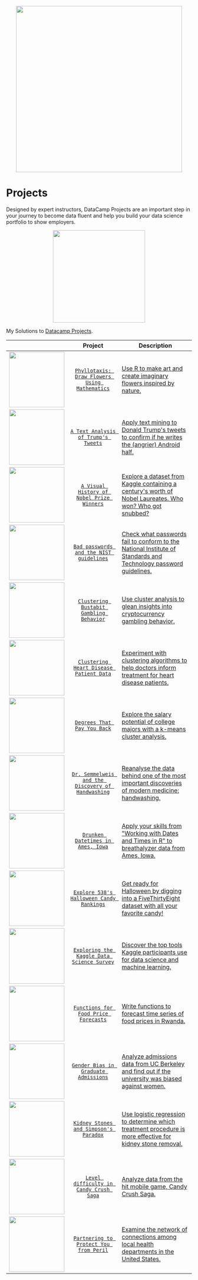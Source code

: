 <p align="center"> 
<img src="https://cdn.datacamp.com/main-app/assets/brand/logos/DataCamp_Horizontal_RGB-d196011f63ebda76dc5c9772425cf9541b8639af842d5e5476ef10f2460ed1e4.png" width="450">
</p>

# Projects


Designed by expert instructors, DataCamp Projects are an important step in your journey to become data fluent and help you build your data science portfolio to show employers.

<p align="center"> 
<img src="https://cdn.datacamp.com/main-app/assets/projects/projects-illustration-fb3e253ea0527cd53aafbd5ed1c4570a5c818c8deba9d0cedceb095bf64cb3fa.svg" width="250">
</p>




My Solutions to [Datacamp Projects](https://www.datacamp.com/profile/veeralakrishna).

<center>

|    | Project | Description |
| :-: | :-: |  --- |
| <img src="https://static.datacamp.com/static/0a6e0782321cf125eed57173bea4a53f/47ffe/project_image.png" width="150"> | [`Phyllotaxis: Draw Flowers Using Mathematics`](https://github.com/veeralakrishna/DataCamp-Portofolio-Project-Solutions--R/tree/master/%20Draw%20flowers%20using%20mathematics)|[Use R to make art and create imaginary flowers inspired by nature.](https://www.datacamp.com/projects/62)|
| <img src="https://static.datacamp.com/static/9a26495f82cef0b00998ab2e8712ac01/47ffe/project_image.png" width="150"> | [`A Text Analysis of Trump's Tweets`](https://github.com/veeralakrishna/DataCamp-Portofolio-Project-Solutions--R/tree/master/A%20Text%20Analysis%20of%20Trump's%20Tweets) | [Apply text mining to Donald Trump's tweets to confirm if he writes the (angrier) Android half.](https://www.datacamp.com/projects/511)|
|<img src="https://static.datacamp.com/static/c9314c09eb4bec6e159f065c6bc956ec/47ffe/project_image.png" width="150"> | [`A Visual History of Nobel Prize Winners`](https://github.com/veeralakrishna/DataCamp-Portofolio-Project-Solutions--R/tree/master/A%20Visual%20History%20of%20Nobel%20Prize%20Winners) | [Explore a dataset from Kaggle containing a century's worth of Nobel Laureates. Who won? Who got snubbed?](https://www.datacamp.com/projects/309) |
|<img src="https://static.datacamp.com/static/fa397d5292aeac62f2c057a5f398799c/47ffe/project_image.png" width="150"> | [`Bad passwords and the NIST guidelines`](https://github.com/veeralakrishna/DataCamp-Portofolio-Project-Solutions--R/tree/master/Bad%20passwords%20and%20the%20NIST%20guidelines) | [Check what passwords fail to conform to the National Institute of Standards and Technology password guidelines.](https://www.datacamp.com/projects/68) |
|<img src="https://static.datacamp.com/static/5180a8b2da72927970292045f476ed21/47ffe/project_image.png" width="150"> |  [`Clustering Bustabit Gambling Behavior`](https://github.com/veeralakrishna/DataCamp-Portofolio-Project-Solutions--R/tree/master/Clustering%20Bustabit%20Gambling%20Behavior) | [Use cluster analysis to glean insights into cryptocurrency gambling behavior.](https://www.datacamp.com/projects/643)|
|<img src="https://static.datacamp.com/static/6cef7a0c5b8bf061ebdb044e0cce49dc/47ffe/project_image.png" width="150"> |  [`Clustering Heart Disease Patient Data`](https://github.com/veeralakrishna/DataCamp-Portofolio-Project-Solutions--R/tree/master/Clustering%20Heart%20Disease%20Patient%20Data) | [Experiment with clustering algorithms to help doctors inform treatment for heart disease patients.](https://www.datacamp.com/projects/552)|
| <img src="https://static.datacamp.com/static/991e2f10b1f14da16e55f879ecf07764/47ffe/project_image.png" width="150"> |[`Degrees That Pay You Back`](https://github.com/veeralakrishna/DataCamp-Portofolio-Project-Solutions--R/tree/master/Degrees%20That%20Pay%20You%20Back)|[Explore the salary potential of college majors with a k-means cluster analysis.](https://www.datacamp.com/projects/584)|
| <img src="https://static.datacamp.com/static/8699cdd512ddaf849ee597cfddb486d1/47ffe/project_image.png" width="150"> | [`Dr. Semmelweis and the Discovery of Handwashing`](https://github.com/veeralakrishna/DataCamp-Portofolio-Project-Solutions--R/tree/master/Dr.%20Semmelweis%20and%20the%20Discovery%20of%20Handwashing) | [Reanalyse the data behind one of the most important discoveries of modern medicine: handwashing.](https://www.datacamp.com/projects/49)|
| <img src="https://static.datacamp.com/static/88779b8a47c64e7de50c3ffaf7f9b2ec/47ffe/project_image.png" width="150"> | [`Drunken Datetimes in Ames, Iowa`](https://github.com/veeralakrishna/DataCamp-Portofolio-Project-Solutions--R/tree/master/Drunken%20Datetimes%20in%20Ames%2C%20Iowa) | [Apply your skills from "Working with Dates and Times in R" to breathalyzer data from Ames, Iowa.](https://www.datacamp.com/projects/489)|
| <img src="https://static.datacamp.com/static/3b9ac3ed172c8349a7ae827c3e6ae55b/47ffe/project_image.png" width="150"> | [`Explore 538's Halloween Candy Rankings`](https://github.com/veeralakrishna/DataCamp-Portofolio-Project-Solutions--R/tree/master/Explore%20538's%20Halloween%20Candy%20Rankings) | [Get ready for Halloween by digging into a FiveThirtyEight dataset with all your favorite candy!](https://www.datacamp.com/projects/458)|
| <img src="https://static.datacamp.com/static/b5b1dcfe22048955210058cbf70ac895/47ffe/project_image.png" width="150"> | [`Exploring the Kaggle Data Science Survey`](https://github.com/veeralakrishna/DataCamp-Portofolio-Project-Solutions--R/tree/master/Exploring%20the%20Kaggle%20Data%20Science%20Survey) | [Discover the top tools Kaggle participants use for data science and machine learning.](https://www.datacamp.com/projects/74)|
| <img src="https://static.datacamp.com/static/0594cd6f9f94ccd0f585055d7eaa3db4/47ffe/project_image.png" width="150"> | [`Functions for Food Price Forecasts`](https://github.com/veeralakrishna/DataCamp-Portofolio-Project-Solutions--R/tree/master/Functions%20for%20Food%20Price%20Forecasts) | [Write functions to forecast time series of food prices in Rwanda.](https://www.datacamp.com/projects/515)|
| <img src="https://static.datacamp.com/static/70d9cc7cfe067d9e1df13abe2a6daca7/47ffe/project_image.png" width="150"> | [`Gender Bias in Graduate Admissions`](https://github.com/veeralakrishna/DataCamp-Portofolio-Project-Solutions--R/tree/master/Gender%20Bias%20in%20Graduate%20Admissions) | [Analyze admissions data from UC Berkeley and find out if the university was biased against women.](https://www.datacamp.com/projects/567)|
| <img src="https://static.datacamp.com/static/a0de7f8dc6a8728ab07c7ea89c61b6ca/47ffe/project_image.png" width="150"> | [`Kidney Stones and Simpson's Paradox`](https://github.com/veeralakrishna/DataCamp-Portofolio-Project-Solutions--R/tree/master/Kidney%20Stones%20and%20Simpson's%20Paradox) | [Use logistic regression to determine which treatment procedure is more effective for kidney stone removal.](https://www.datacamp.com/projects/697)|
| <img src="https://static.datacamp.com/static/f2bc0e16eabdc3570ff7be1d5afdc738/47ffe/project_image.png" width="150"> | [`Level difficulty in Candy Crush Saga`](https://github.com/veeralakrishna/DataCamp-Portofolio-Project-Solutions--R/tree/master/Level%20difficulty%20in%20Candy%20Crush%20Saga) | [Analyze data from the hit mobile game, Candy Crush Saga.](https://www.datacamp.com/projects/139)|
| <img src="https://static.datacamp.com/static/370c1a70ac5d3340b0115ea293125602/47ffe/project_image.png" width="150"> | [`Partnering to Protect You from Peril`](https://github.com/veeralakrishna/DataCamp-Portofolio-Project-Solutions--R/tree/master/Partnering%20to%20Protect%20You%20from%20Peril) | [Examine the network of connections among local health departments in the United States.](https://www.datacamp.com/projects/438)|

</center>









